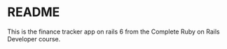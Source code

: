 # README

This is the finance tracker app on rails 6 from the Complete Ruby on Rails Developer course.

